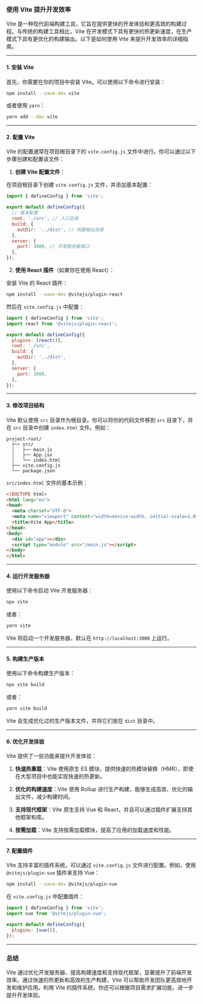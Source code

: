 ### 使用 Vite 提升开发效率

Vite 是一种现代前端构建工具，它旨在提供更快的开发体验和更高效的构建过程。与传统的构建工具相比，Vite 在开发模式下具有更快的热更新速度，在生产模式下具有更优化的构建输出。以下是如何使用 Vite 来提升开发效率的详细指南。

---

#### **1. 安装 Vite**

首先，你需要在你的项目中安装 Vite。可以使用以下命令进行安装：

```bash
npm install --save-dev vite
```

或者使用 `yarn`：

```bash
yarn add --dev vite
```

---

#### **2. 配置 Vite**

Vite 的配置通常在项目根目录下的 `vite.config.js` 文件中进行。你可以通过以下步骤创建和配置该文件：

1. **创建 Vite 配置文件**：

在项目根目录下创建 `vite.config.js` 文件，并添加基本配置：

```javascript
import { defineConfig } from 'vite';

export default defineConfig({
  // 基本配置
  root: './src', // 入口目录
  build: {
    outDir: '../dist', // 构建输出目录
  },
  server: {
    port: 3000, // 开发服务器端口
  },
});
```

2. **使用 React 插件**（如果你在使用 React）：

安装 Vite 的 React 插件：

```bash
npm install --save-dev @vitejs/plugin-react
```

然后在 `vite.config.js` 中配置：

```javascript
import { defineConfig } from 'vite';
import react from '@vitejs/plugin-react';

export default defineConfig({
  plugins: [react()],
  root: './src',
  build: {
    outDir: '../dist',
  },
  server: {
    port: 3000,
  },
});
```

---

#### **3. 修改项目结构**

Vite 默认使用 `src` 目录作为根目录。你可以将你的代码文件移到 `src` 目录下，并在 `src` 目录中创建 `index.html` 文件。例如：

```
project-root/
  ├── src/
  │   ├── main.js
  │   ├── App.jsx
  │   └── index.html
  ├── vite.config.js
  └── package.json
```

`src/index.html` 文件的基本示例：

```html
<!DOCTYPE html>
<html lang="en">
<head>
  <meta charset="UTF-8">
  <meta name="viewport" content="width=device-width, initial-scale=1.0">
  <title>Vite App</title>
</head>
<body>
  <div id="app"></div>
  <script type="module" src="/main.js"></script>
</body>
</html>
```

---

#### **4. 运行开发服务器**

使用以下命令启动 Vite 开发服务器：

```bash
npx vite
```

或者：

```bash
yarn vite
```

Vite 将启动一个开发服务器，默认在 `http://localhost:3000` 上运行。

---

#### **5. 构建生产版本**

使用以下命令构建生产版本：

```bash
npx vite build
```

或者：

```bash
yarn vite build
```

Vite 会生成优化过的生产版本文件，并将它们放在 `dist` 目录中。

---

#### **6. 优化开发体验**

Vite 提供了一些功能来提升开发体验：

1. **快速热重载**：Vite 使用原生 ES 模块，提供快速的热模块替换（HMR），即使在大型项目中也能实现快速的热更新。

2. **优化的构建速度**：Vite 使用 Rollup 进行生产构建，能够生成高效、优化的输出文件，减少构建时间。

3. **支持现代框架**：Vite 原生支持 Vue 和 React，并且可以通过插件扩展支持其他框架和库。

4. **按需加载**：Vite 支持按需加载模块，提高了应用的加载速度和性能。

---

#### **7. 配置插件**

Vite 支持丰富的插件系统，可以通过 `vite.config.js` 文件进行配置。例如，使用 `@vitejs/plugin-vue` 插件来支持 Vue：

```bash
npm install --save-dev @vitejs/plugin-vue
```

在 `vite.config.js` 中配置插件：

```javascript
import { defineConfig } from 'vite';
import vue from '@vitejs/plugin-vue';

export default defineConfig({
  plugins: [vue()],
});
```

---

### 总结

Vite 通过优化开发服务器、提高构建速度和支持现代框架，显著提升了前端开发效率。通过快速的热更新和高效的生产构建，Vite 可以帮助开发团队更高效地开发和维护应用。利用 Vite 的插件系统，你还可以根据项目需求扩展功能，进一步提升开发体验。